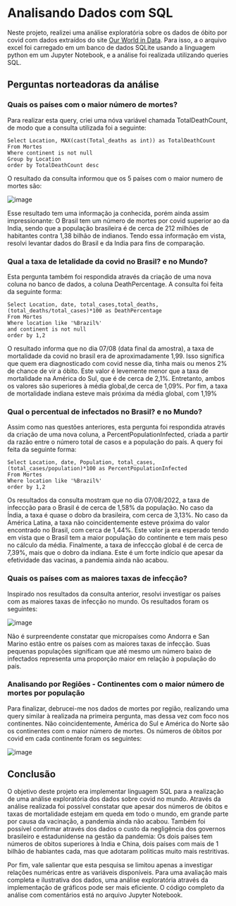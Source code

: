 # Analisando Dados com SQL

Neste projeto, realizei uma análise exploratória sobre os dados de óbito por covid com dados extraídos do site [Our World in Data](https://ourworldindata.org/covid-deaths). Para isso, a o arquivo excel foi carregado em um banco de dados SQLite usando a linguagem python em um Jupyter Notebook, e a análise foi realizada utilizando queries SQL. 

## Perguntas norteadoras da análise
### Quais os países com o maior número de mortes?
Para realizar esta query, criei uma nóva variável chamada TotalDeathCount, de modo que a consulta utilizada foi a seguinte:

```
Select Location, MAX(cast(Total_deaths as int)) as TotalDeathCount
From Mortes
Where continent is not null 
Group by Location
order by TotalDeathCount desc
```

O resultado da consulta informou que os 5 países com o maior numero de mortes são:

![image](https://user-images.githubusercontent.com/77032413/183773194-126e657d-5a5b-4195-bfef-365f9d6a7ab1.png)

Esse resultado tem uma informação ja conhecida, porém ainda assim impressionante: O Brasil tem um número de mortes por covid superior ao da India, sendo que a população brasileira é de cerca de 212 milhões de habitantes contra 1,38 bilhão de indianos. Tendo essa informação em vista, resolvi levantar dados do Brasil e da India para fins de comparação.

### Qual a taxa de letalidade da covid no Brasil? e no Mundo?

Esta pergunta também foi respondida através da criação de uma nova coluna no banco de dados, a coluna DeathPercentage. A consulta foi feita da seguinte forma:

```
Select Location, date, total_cases,total_deaths, (total_deaths/total_cases)*100 as DeathPercentage
From Mortes
Where location like '%Brazil%'
and continent is not null 
order by 1,2
```

O resultado informa que no dia 07/08 (data final da amostra), a taxa de mortalidade da covid no brasil era de aproximadamente 1,99. Isso significa que quem era diagnosticado com covid nesse dia, tinha mais ou menos 2% de chance de vir a óbito. Este valor é levemente menor que a taxa de mortalidade na América do Sul, que é de cerca de 2,1%. Entretanto, ambos os valores são superiores à média global,de cerca de 1,09%. Por fim, a taxa de mortalidade indiana esteve mais próxima da média global, com 1,19%

### Qual o percentual de infectados no Brasil? e no Mundo?

Assim como nas questões anteriores, esta pergunta foi respondida através da criação de uma nova coluna, a PercentPopulationInfected, criada a partir da razão entre o número total de casos e a população do país. A query foi feita da seguinte forma:

```
Select Location, date, Population, total_cases,  (total_cases/population)*100 as PercentPopulationInfected
From Mortes
Where location like '%Brazil%'
order by 1,2
```

Os resultados da consulta mostram que no dia 07/08/2022, a taxa de infeccção para o Brasil é de cerca de 1,58% da população. No caso da Índia, a taxa é quase o dobro da brasileira, com cerca de 3,13%. No caso da América Latina, a taxa não coincidentemente esteve próxima do valor encontrado no Brasil, com cerca de 1,44%. Este valor ja era esperado tendo em vista que o Brasil tem a maior população do continente e tem mais peso no cálculo da média. Finalmente, a taxa de infeccção global é de cerca de 7,39%, mais que o dobro da indiana. Este é um forte indício que apesar da efetividade das vacinas, a pandemia ainda não acabou.

### Quais os países com as maiores taxas de infecção?

Inspirado nos resultados da consulta anterior, resolvi investigar os países com as maiores taxas de infecção no mundo. Os resultados foram os seguintes:

![image](https://user-images.githubusercontent.com/77032413/183775450-ecd01ad9-86bd-4048-b34a-4cae8c6f4b97.png)

Não é surpreendente constatar que micropaíses como Andorra e San Marino estão entre os países com as maiores taxas de infecção. Suas pequenas populações significam que até mesmo um número baixo de infectados representa uma proporção maior em relação à população do país.

### Analisando por Regiões - Continentes com o maior número de mortes por população

Para finalizar, debrucei-me nos dados de mortes por região, realizando uma query similar à realizada na primeira pergunta, mas dessa vez com foco nos continentes.
Não coincidentemente, América do Sul e América do Norte são os continentes com o maior número de mortes.  Os números de óbitos por covid em cada continente foram os seguintes:

![image](https://user-images.githubusercontent.com/77032413/183776021-f6ffef8f-9d46-4a46-b4ff-02b7e279e9c0.png)

## Conclusão

O objetivo deste projeto era implementar linguagem SQL para a realização de uma análise exploratória dos dados sobre covid no mundo. Através da análise realizada foi possível constatar que apesar dos números de óbitos e taxas de mortalidade estejam em queda em todo o mundo, em grande parte por causa da vacinação, a pandemia ainda não acabou. Também foi possível confirmar através dos dados o custo da negligência dos governos brasileiro e estadunidense na gestão da pandemia: Os dois países tem números de obitos superiores à India e China, dois países com mais de 1 bilhão de habiantes cada, mas que adotaram politicas muito mais restritivas. 

Por fim, vale salientar que esta pesquisa se limitou apenas a investigar relações numéricas entre as variáveis disponíveis. Para uma avaliação mais completa e ilustrativa dos dados, uma análise exploratória através da implementação de gráficos pode ser mais eficiente. O código completo da análise com comentários está no arquivo Jupyter Notebook.
